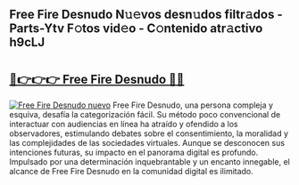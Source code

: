 ## Free Fire Desnudo N𝚞𝚎vos desn𝚞dos filtr𝚊dos - Parts-Ytv F𝚘tos vid𝚎o - C𝚘ntenido atr𝚊ctivo h9cLJ

# <h2><a href="http://mb8w71.tromn.icu/?c=Free+Fire+Desnudo">🔗👉👉👉 Free Fire Desnudo 🔗🔗</a></h2>

[![Free Fire Desnudo nuevo](https://i.imgur.com/pEAQMta.gif)](http://mb8w71.tromn.icu/?c=Free+Fire+Desnudo)
Free Fire Desnudo, una persona compleja y esquiva, desafía la categorización fácil. Su método poco convencional de interactuar con audiencias en línea ha atraído y ofendido a los observadores, estimulando debates sobre el consentimiento, la moralidad y las complejidades de las sociedades virtuales. Aunque se desconocen sus intenciones futuras, su impacto en el panorama digital es profundo. Impulsado por una determinación inquebrantable y un encanto innegable, el alcance de Free Fire Desnudo en la comunidad digital es ilimitado.

